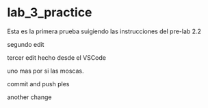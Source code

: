 # lab_3_practice
Esta es la primera prueba suigiendo las instrucciones del pre-lab 2.2

segundo edit

tercer edit hecho desde el VSCode

uno mas por si las moscas.

commit and push ples

another change